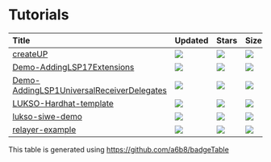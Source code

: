 # Tutorials

| Title | Updated | Stars | Size | Files | License |
| :-- | :-- | :-- | :-- | :-- | :-- |
| [createUP](https://github.com/biancabuzea200/createUP) | <a href="https://api.github.com/repos/biancabuzea200/createUP"><img src="https://img.shields.io/github/last-commit/biancabuzea200/createUP?color=0E1116&logo=F3A966&logoColor=F3A966&style=flat&label="></a> | <a href="https://github.com/biancabuzea200/createUP/stargazers"><img src="https://img.shields.io/github/stars/biancabuzea200/createUP?color=0E1116&logo=F3A966&logoColor=F3A966&style=flat&label="></a> | <a href="https://github.com/biancabuzea200/createUP"><img src="https://img.shields.io/github/repo-size/biancabuzea200/createUP?color=0E1116&logo=F3A966&logoColor=F3A966&style=flat&label="></a> | <a href="https://github.com/biancabuzea200/createUP"><img src="https://img.shields.io/github/directory-file-count/biancabuzea200/createUP?color=0E1116&logo=F3A966&logoColor=F3A966&style=flat&label="></a> | <a href="https://github.com/biancabuzea200/createUP/blob/main/LICENSE"><img src="https://img.shields.io/github/license/biancabuzea200/createUP?color=0E1116&logo=F3A966&logoColor=F3A966&style=flat&label="></a> |
| [Demo-AddingLSP17Extensions](https://github.com/YamenMerhi/Demo-AddingLSP17Extensions) | <a href="https://api.github.com/repos/YamenMerhi/Demo-AddingLSP17Extensions"><img src="https://img.shields.io/github/last-commit/YamenMerhi/Demo-AddingLSP17Extensions?color=0E1116&logo=F3A966&logoColor=F3A966&style=flat&label="></a> | <a href="https://github.com/YamenMerhi/Demo-AddingLSP17Extensions/stargazers"><img src="https://img.shields.io/github/stars/YamenMerhi/Demo-AddingLSP17Extensions?color=0E1116&logo=F3A966&logoColor=F3A966&style=flat&label="></a> | <a href="https://github.com/YamenMerhi/Demo-AddingLSP17Extensions"><img src="https://img.shields.io/github/repo-size/YamenMerhi/Demo-AddingLSP17Extensions?color=0E1116&logo=F3A966&logoColor=F3A966&style=flat&label="></a> | <a href="https://github.com/YamenMerhi/Demo-AddingLSP17Extensions"><img src="https://img.shields.io/github/directory-file-count/YamenMerhi/Demo-AddingLSP17Extensions?color=0E1116&logo=F3A966&logoColor=F3A966&style=flat&label="></a> | <a href="https://github.com/YamenMerhi/Demo-AddingLSP17Extensions/blob/main/LICENSE"><img src="https://img.shields.io/github/license/YamenMerhi/Demo-AddingLSP17Extensions?color=0E1116&logo=F3A966&logoColor=F3A966&style=flat&label="></a> |
| [Demo-AddingLSP1UniversalReceiverDelegates](https://github.com/YamenMerhi/Demo-AddingLSP1UniversalReceiverDelegates) | <a href="https://api.github.com/repos/YamenMerhi/Demo-AddingLSP1UniversalReceiverDelegates"><img src="https://img.shields.io/github/last-commit/YamenMerhi/Demo-AddingLSP1UniversalReceiverDelegates?color=0E1116&logo=F3A966&logoColor=F3A966&style=flat&label="></a> | <a href="https://github.com/YamenMerhi/Demo-AddingLSP1UniversalReceiverDelegates/stargazers"><img src="https://img.shields.io/github/stars/YamenMerhi/Demo-AddingLSP1UniversalReceiverDelegates?color=0E1116&logo=F3A966&logoColor=F3A966&style=flat&label="></a> | <a href="https://github.com/YamenMerhi/Demo-AddingLSP1UniversalReceiverDelegates"><img src="https://img.shields.io/github/repo-size/YamenMerhi/Demo-AddingLSP1UniversalReceiverDelegates?color=0E1116&logo=F3A966&logoColor=F3A966&style=flat&label="></a> | <a href="https://github.com/YamenMerhi/Demo-AddingLSP1UniversalReceiverDelegates"><img src="https://img.shields.io/github/directory-file-count/YamenMerhi/Demo-AddingLSP1UniversalReceiverDelegates?color=0E1116&logo=F3A966&logoColor=F3A966&style=flat&label="></a> | <a href="https://github.com/YamenMerhi/Demo-AddingLSP1UniversalReceiverDelegates/blob/main/LICENSE"><img src="https://img.shields.io/github/license/YamenMerhi/Demo-AddingLSP1UniversalReceiverDelegates?color=0E1116&logo=F3A966&logoColor=F3A966&style=flat&label="></a> |
| [LUKSO-Hardhat-template](https://github.com/CJ42/LUKSO-Hardhat-template) | <a href="https://api.github.com/repos/CJ42/LUKSO-Hardhat-template"><img src="https://img.shields.io/github/last-commit/CJ42/LUKSO-Hardhat-template?color=0E1116&logo=F3A966&logoColor=F3A966&style=flat&label="></a> | <a href="https://github.com/CJ42/LUKSO-Hardhat-template/stargazers"><img src="https://img.shields.io/github/stars/CJ42/LUKSO-Hardhat-template?color=0E1116&logo=F3A966&logoColor=F3A966&style=flat&label="></a> | <a href="https://github.com/CJ42/LUKSO-Hardhat-template"><img src="https://img.shields.io/github/repo-size/CJ42/LUKSO-Hardhat-template?color=0E1116&logo=F3A966&logoColor=F3A966&style=flat&label="></a> | <a href="https://github.com/CJ42/LUKSO-Hardhat-template"><img src="https://img.shields.io/github/directory-file-count/CJ42/LUKSO-Hardhat-template?color=0E1116&logo=F3A966&logoColor=F3A966&style=flat&label="></a> | <a href="https://github.com/CJ42/LUKSO-Hardhat-template/blob/main/LICENSE"><img src="https://img.shields.io/github/license/CJ42/LUKSO-Hardhat-template?color=0E1116&logo=F3A966&logoColor=F3A966&style=flat&label="></a> |
| [lukso-siwe-demo](https://github.com/richtera/lukso-siwe-demo) | <a href="https://api.github.com/repos/richtera/lukso-siwe-demo"><img src="https://img.shields.io/github/last-commit/richtera/lukso-siwe-demo?color=0E1116&logo=F3A966&logoColor=F3A966&style=flat&label="></a> | <a href="https://github.com/richtera/lukso-siwe-demo/stargazers"><img src="https://img.shields.io/github/stars/richtera/lukso-siwe-demo?color=0E1116&logo=F3A966&logoColor=F3A966&style=flat&label="></a> | <a href="https://github.com/richtera/lukso-siwe-demo"><img src="https://img.shields.io/github/repo-size/richtera/lukso-siwe-demo?color=0E1116&logo=F3A966&logoColor=F3A966&style=flat&label="></a> | <a href="https://github.com/richtera/lukso-siwe-demo"><img src="https://img.shields.io/github/directory-file-count/richtera/lukso-siwe-demo?color=0E1116&logo=F3A966&logoColor=F3A966&style=flat&label="></a> | <a href="https://github.com/richtera/lukso-siwe-demo/blob/main/LICENSE"><img src="https://img.shields.io/github/license/richtera/lukso-siwe-demo?color=0E1116&logo=F3A966&logoColor=F3A966&style=flat&label="></a> |
| [relayer-example](https://github.com/magalimorin18/relayer-example) | <a href="https://api.github.com/repos/magalimorin18/relayer-example"><img src="https://img.shields.io/github/last-commit/magalimorin18/relayer-example?color=0E1116&logo=F3A966&logoColor=F3A966&style=flat&label="></a> | <a href="https://github.com/magalimorin18/relayer-example/stargazers"><img src="https://img.shields.io/github/stars/magalimorin18/relayer-example?color=0E1116&logo=F3A966&logoColor=F3A966&style=flat&label="></a> | <a href="https://github.com/magalimorin18/relayer-example"><img src="https://img.shields.io/github/repo-size/magalimorin18/relayer-example?color=0E1116&logo=F3A966&logoColor=F3A966&style=flat&label="></a> | <a href="https://github.com/magalimorin18/relayer-example"><img src="https://img.shields.io/github/directory-file-count/magalimorin18/relayer-example?color=0E1116&logo=F3A966&logoColor=F3A966&style=flat&label="></a> | <a href="https://github.com/magalimorin18/relayer-example/blob/main/LICENSE"><img src="https://img.shields.io/github/license/magalimorin18/relayer-example?color=0E1116&logo=F3A966&logoColor=F3A966&style=flat&label="></a> |

This table is generated using https://github.com/a6b8/badgeTable